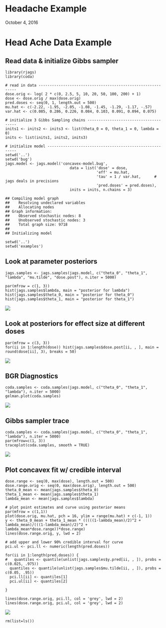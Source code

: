 Headache Example
================
October 4, 2016

Head Ache Data Example
======================

Read data & initialize Gibbs sampler
------------------------------------

``` {.r}
library(rjags)
library(coda)

# read in data ------------------------------------------------------------
dose.orig <- log( 2 * c(0, 2.5, 5, 10, 20, 50, 100, 200) + 1)
dose <- dose.orig / max(dose.orig)
pred.doses <- seq(0, 1, length.out = 500)
mu.hat <- c(-2.22, -1.95, -2.05, -1.08, -1.45, -1.29, -1.17, -.57)
var.hat <- c(0.085, 0.286, 0.226, 0.084, 0.103, 0.091, 0.094, 0.075) 

# initialize 3 Gibbs Sampling chains --------------------------------------
inits1 <- inits2 <- inits3 <- list(theta_0 = 0, theta_1 = 0, lambda = 0)
inits <- list(inits1, inits2, inits3)

# initialize model --------------------------------------------------------
setwd('..')
setwd('bug')
jags.model <- jags.model('concavex-model.bug',
                             data = list('dose' = dose,
                                         'eff' = mu.hat,
                                         'tau' = 1 / var.hat,      # jags deals in precisions
                                         'pred.doses' = pred.doses),
                             inits = inits, n.chains = 3)
```

    ## Compiling model graph
    ##    Resolving undeclared variables
    ##    Allocating nodes
    ## Graph information:
    ##    Observed stochastic nodes: 8
    ##    Unobserved stochastic nodes: 3
    ##    Total graph size: 9718
    ## 
    ## Initializing model

``` {.r}
setwd('..')
setwd('examples')
```

Look at parameter posteriors
----------------------------

``` {.r}
jags.samples <- jags.samples(jags.model, c("theta_0", "theta_1", "lambda", "mu.tilde", "dose.post"), n.iter = 5000)

par(mfrow = c(1, 3))
hist(jags.samples$lambda, main = "posterior for lambda")
hist(jags.samples$theta_0, main = "posterior for theta_0")
hist(jags.samples$theta_1, main = "posterior for theta_1")
```

![](headache-example_files/figure-markdown_github/unnamed-chunk-1-1.png)

Look at posteriors for effect size at different doses
-----------------------------------------------------

``` {.r}
par(mfrow = c(3, 3))
for(ii in 1:length(dose)) hist(jags.samples$dose.post[ii, , ], main = round(dose[ii], 3), breaks = 50)
```

![](headache-example_files/figure-markdown_github/unnamed-chunk-2-1.png)

BGR Diagnostics
---------------

``` {.r}
coda.samples <- coda.samples(jags.model, c("theta_0", "theta_1", "lambda"), n.iter = 5000)
gelman.plot(coda.samples)
```

![](headache-example_files/figure-markdown_github/unnamed-chunk-3-1.png)

Gibbs sampler trace
-------------------

``` {.r}
coda.samples <- coda.samples(jags.model, c("theta_0", "theta_1", "lambda"), n.iter = 5000)
par(mfrow=c(1, 3))
traceplot(coda.samples, smooth = TRUE)
```

![](headache-example_files/figure-markdown_github/unnamed-chunk-4-1.png)

Plot concavex fit w/ credible interval
--------------------------------------

``` {.r}
dose.range <- seq(0, max(dose), length.out = 500)
dose.range.orig <- seq(0, max(dose.orig), length.out = 500)
theta_0_mean <- mean(jags.samples$theta_0)
theta_1_mean <- mean(jags.samples$theta_1)
lambda_mean <- mean(jags.samples$lambda)

# plot point estimates and curve using posterior means
par(mfrow = c(1,1))
plot(dose.orig, mu.hat, pch = 16, ylim = range(mu.hat) + c(-1, 1))
y <- theta_0_mean + theta_1_mean * (((((1-lambda_mean)/2)^2 + lambda_mean)/(((1-lambda_mean)/2)^2 + lambda_mean*dose.range))*dose.range)
lines(dose.range.orig, y, lwd = 2)

# add upper and lower 90% credible interval for curve
pci.ul <- pci.ll <- numeric(length(pred.doses))

for(ii in 1:length(pred.doses)) {
#   quantiles <- quantile(unlist(jags.samples$y.pred[ii, , ]), probs = c(0.025, .975))
  quantiles <- quantile(unlist(jags.samples$mu.tilde[ii, , ]), probs = c(0.05, .95))
  pci.ll[ii] <- quantiles[1]
  pci.ul[ii] <- quantiles[2]
  
}

lines(dose.range.orig, pci.ll, col = 'grey', lwd = 2)
lines(dose.range.orig, pci.ul, col = 'grey', lwd = 2)
```

![](headache-example_files/figure-markdown_github/unnamed-chunk-5-1.png)

``` {.r}
rm(list=ls())
```
